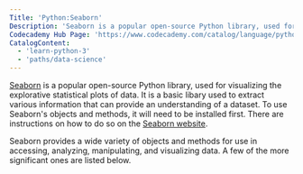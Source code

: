 ```yaml
---
Title: 'Python:Seaborn'
Description: 'Seaborn is a popular open-source Python library, used for visualizing the explorative statistical plots of data.'
Codecademy Hub Page: 'https://www.codecademy.com/catalog/language/python'
CatalogContent:
  - 'learn-python-3'
  - 'paths/data-science'
---
```


[Seaborn](https://seaborn.pydata.org/) is a popular open-source Python library, used for visualizing the explorative statistical plots of data. It is a basic libary used to extract various information that can provide an understanding of a dataset. To use Seaborn's objects and methods, it will need to be installed first. There are instructions on how to do so on the [Seaborn website](https://seaborn.pydata.org/installing.html).

Seaborn provides a wide variety of objects and methods for use in accessing, analyzing, manipulating, and visualizing data. A few of the more significant ones are listed below.
